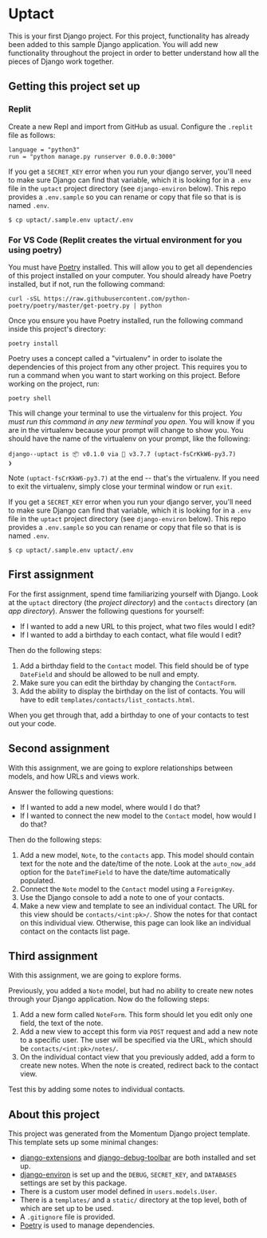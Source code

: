# Uptact

This is your first Django project. For this project, functionality has already been added to this sample Django application. You will add new functionality throughout the project in order to better understand how all the pieces of Django work together.

## Getting this project set up

### Replit

Create a new Repl and import from GitHub as usual. Configure the `.replit` file as follows:

```
language = "python3"
run = "python manage.py runserver 0.0.0.0:3000"
```

If you get a `SECRET_KEY` error when you run your django server, you'll need to make sure Django can find that variable, which it is looking for in a `.env` file in the `uptact` project directory (see `django-environ` below). This repo provides a `.env.sample` so you can rename or copy that file so that is is named `.env`.
```
$ cp uptact/.sample.env uptact/.env
```
### For VS Code (Replit creates the virtual environment for you using poetry)

You must have [Poetry](https://python-poetry.org/) installed. This will allow you to get all dependencies of this project installed on your computer. You should already have Poetry installed, but if not, run the following command:

```
curl -sSL https://raw.githubusercontent.com/python-poetry/poetry/master/get-poetry.py | python
```

Once you ensure you have Poetry installed, run the following command inside this project's directory:

```
poetry install
```

Poetry uses a concept called a "virtualenv" in order to isolate the dependencies of this project from any other project. This requires you to run a command when you want to start working on this project. Before working on the project, run:

```
poetry shell
```

This will change your terminal to use the virtualenv for this project. *You must run this command in any new terminal you open.* You will know if you are in the virtualenv because your prompt will change to show you. You should have the name of the virtualenv on your prompt, like the following:

```
django--uptact is 📦 v0.1.0 via 🐍 v3.7.7 (uptact-fsCrKkW6-py3.7)
❯
```

Note `(uptact-fsCrKkW6-py3.7)` at the end -- that's the virtualenv. If you need to exit the virtualenv, simply close your terminal window or run `exit`.

If you get a `SECRET_KEY` error when you run your django server, you'll need to make sure Django can find that variable, which it is looking for in a `.env` file in the `uptact` project directory (see `django-environ` below). This repo provides a `.env.sample` so you can rename or copy that file so that is is named `.env`.
```
$ cp uptact/.sample.env uptact/.env
```

## First assignment

For the first assignment, spend time familiarizing yourself with Django. Look at the `uptact` directory (the _project directory_) and the `contacts` directory (an _app directory_). Answer the following questions for yourself:

* If I wanted to add a new URL to this project, what two files would I edit?
* If I wanted to add a birthday to each contact, what file would I edit?

Then do the following steps:

1. Add a birthday field to the `Contact` model. This field should be of type `DateField` and should be allowed to be null and empty.
2. Make sure you can edit the birthday by changing the `ContactForm`.
3. Add the ability to display the birthday on the list of contacts. You will have to edit `templates/contacts/list_contacts.html`.

When you get through that, add a birthday to one of your contacts to test out your code.

## Second assignment

With this assignment, we are going to explore relationships between models, and how URLs and views work.

Answer the following questions:

* If I wanted to add a new model, where would I do that?
* If I wanted to connect the new model to the `Contact` model, how would I do that?

Then do the following steps:

1. Add a new model, `Note`, to the `contacts` app. This model should contain text for the note and the date/time of the note. Look at the `auto_now_add` option for the `DateTimeField` to have the date/time automatically populated.
2. Connect the `Note` model to the `Contact` model using a `ForeignKey`.
3. Use the Django console to add a note to one of your contacts.
4. Make a new view and template to see an individual contact. The URL for this view should be `contacts/<int:pk>/`. Show the notes for that contact on this individual view. Otherwise, this page can look like an individual contact on the contacts list page.

## Third assignment

With this assignment, we are going to explore forms.

Previously, you added a `Note` model, but had no ability to create new notes through your Django application. Now do the following steps:

1. Add a new form called `NoteForm`. This form should let you edit only one field, the text of the note.
2. Add a new view to accept this form via `POST` request and add a new note to a specific user. The user will be specified via the URL, which should be `contacts/<int:pk>/notes/`.
3. On the individual contact view that you previously added, add a form to create new notes. When the note is created, redirect back to the contact view.

Test this by adding some notes to individual contacts.



## About this project

This project was generated from the Momentum Django project template. This template sets up some minimal changes:

- [django-extensions](https://django-extensions.readthedocs.io/en/latest/) and [django-debug-toolbar](https://django-debug-toolbar.readthedocs.io/en/latest/) are both installed and set up.
- [django-environ](https://django-environ.readthedocs.io/en/latest/) is set up and the `DEBUG`, `SECRET_KEY`, and `DATABASES` settings are set by this package.
- There is a custom user model defined in `users.models.User`.
- There is a `templates/` and a `static/` directory at the top level, both of which are set up to be used.
- A `.gitignore` file is provided.
- [Poetry](https://python-poetry.org/) is used to manage dependencies.

